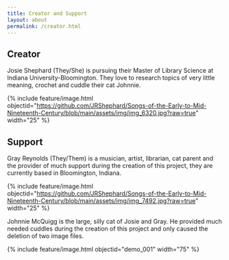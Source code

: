 ```yaml
---
title: Creator and Support
layout: about
permalink: /creator.html
---
```


## Creator
Josie Shephard (They/She) is pursuing their Master of Library Science at Indiana University-Bloomington. They love to research topics of very little meaning, crochet and cuddle their cat Johnnie.  

{% include feature/image.html objectid="https://github.com/JRShephard/Songs-of-the-Early-to-Mid-Nineteenth-Century/blob/main/assets/img/img_6320.jpg?raw=true" width="25" %}

## Support 
Gray Reynolds (They/Them) is a musician, artist, librarian, cat parent and the provider of much support during the creation of this project, they are currently based in Bloomington, Indiana.   

{% include feature/image.html objectid="https://github.com/JRShephard/Songs-of-the-Early-to-Mid-Nineteenth-Century/blob/main/assets/img/img_7492.jpg?raw=true" width="25" %}

Johnnie McQuigg is the large, silly cat of Josie and Gray. He provided much needed cuddles during the creation of this project and only caused the deletion of two image files.  

{% include feature/image.html objectid="demo_001" width="75" %}
